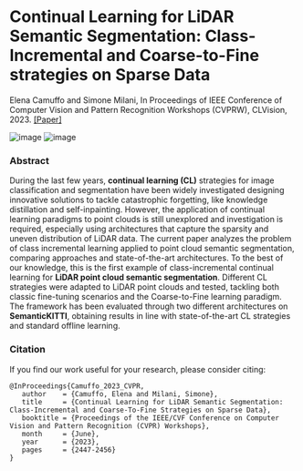 # Continual Learning for LiDAR Semantic Segmentation: Class-Incremental and Coarse-to-Fine strategies on Sparse Data
Elena Camuffo and Simone Milani, In Proceedings of IEEE Conference of Computer Vision and Pattern Recognition Workshops (CVPRW), CLVision, 2023.
[[Paper]](https://openaccess.thecvf.com/content/CVPR2023W/CLVision/html/Camuffo_Continual_Learning_for_LiDAR_Semantic_Segmentation_Class-Incremental_and_Coarse-To-Fine_Strategies_CVPRW_2023_paper.html)

![image](https://github.com/LTTM/CL-PCSS/assets/63043735/ed33157f-d143-4122-92ad-f6e31c3329d4)
![image](https://github.com/LTTM/CL-PCSS/assets/63043735/4f276de5-7294-4d7a-a062-5227ea27c4d1)

### Abstract 
During the last few years, **continual learning (CL)** strategies for image classification and segmentation have been widely investigated designing innovative solutions to tackle catastrophic forgetting, like knowledge distillation and self-inpainting. However, the application of continual learning paradigms to point clouds is still unexplored and investigation is required, especially using architectures that capture the sparsity and uneven distribution of LiDAR data. The current paper analyzes the problem of class incremental learning applied to point cloud semantic segmentation, comparing approaches and state-of-the-art architectures. To the best of our knowledge, this is the first example of class-incremental continual learning for **LiDAR point cloud semantic segmentation**. Different CL strategies were adapted to LiDAR point clouds and tested, tackling both classic fine-tuning scenarios and the Coarse-to-Fine learning paradigm. The framework has been evaluated through two different architectures on **SemanticKITTI**, obtaining results in line with state-of-the-art CL strategies and standard offline learning.

### Citation
If you find our work useful for your research, please consider citing:

 ```
@InProceedings{Camuffo_2023_CVPR,
    author    = {Camuffo, Elena and Milani, Simone},
    title     = {Continual Learning for LiDAR Semantic Segmentation: Class-Incremental and Coarse-To-Fine Strategies on Sparse Data},
    booktitle = {Proceedings of the IEEE/CVF Conference on Computer Vision and Pattern Recognition (CVPR) Workshops},
    month     = {June},
    year      = {2023},
    pages     = {2447-2456}
}
 ```


